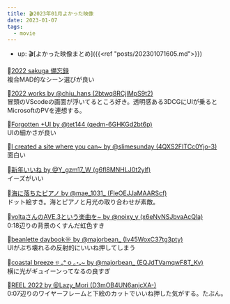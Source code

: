 ```yaml
---
title: 🎬2023年01月よかった映像
date: 2023-01-07
tags:
  - movie
---
```


- up: 🎬[よかった映像まとめ]({{<ref "posts/202301071605.md">}})  

💓[2022 sakuga 備忘録](https://youtu.be/09po2qrWPhk)  
複合MAD的なシーン選びが良い  

💙[2022 works by @chiu_hans (2btwq8RCjIMpS9t2)](https://twitter.com/chiu_hans/status/1607655226512900097?s=20)  
冒頭のVScodeの画面が浮いてるところ好き。透明感ある3DCGにUIが乗るとMicrosoftのPVを連想する。 

💙[Forgotten +UI by @tet144 (qedm-6GHKGd2bt6p)](https://twitter.com/tet144/status/1609052723776999424?s=20)  
UIの細かさが良い  

💙[I created a site where you can~ by @slimesunday (4QXS2FITCc0Yjo-3)](https://twitter.com/i/status/1608905713769930752)  
面白い  

💙[新年いいね by @Y_gzm17_W (g6fl8MNHLJ0t2ylf)](https://twitter.com/Y_gzm17_W/status/1609781070429564930?s=20)  
イーズがいい

💙[海に落ちたピアノ by @mae_1031_ (FleOEJJaMAARScf)](https://twitter.com/mae_1031_/status/1609911613381021697?s=20)  
ドット絵すき。海とピアノと月光の取り合わせが素敵。  

💙[voltaさんのAVE.3という楽曲を~ by @noixy_y (x6eNvNSJbvaAcQla)](https://twitter.com/noixy_y/status/1610957531840675840?s=20)  
0:18辺りの背景のくすんだ虹色すき  

💙[beanlette daybook☼ by @majorbean_ (Iv45WoxC37tg3pty)](https://twitter.com/majorbean_/status/1610890323135238145?s=20)  
UIがぶち壊れるの反射的にいいね押してしまう  

💙[coastal breeze ୭ ₒᵒ ᴏ ｡॰ₒ~ by @majorbean_ (EQJdTVamqwF8T_Kv)](https://twitter.com/majorbean_/status/1597372959412617216?s=20)  
横に光がギュイーンってなるの良すぎ  

💙[REEL 2022 by @Lazy_Mori (D3mOB4UN6anjcXA-)](https://twitter.com/Lazy_Mori/status/1611547104035631105?s=20)  
0:07辺りのワイヤーフレームと下絵のカットでいいね押した気がする。たぶん。  
